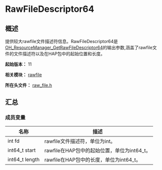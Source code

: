 # RawFileDescriptor64

<!--Kit: Localization Kit-->
<!--Subsystem: Global-->
<!--Owner: @liule_123-->
<!--Designer: @buda_wy-->
<!--Tester: @lpw_work-->
<!--Adviser: @Brilliantry_Rui-->

## 概述

提供较大rawfile文件描述符信息。RawFileDescriptor64是[OH_ResourceManager_GetRawFileDescriptor64](capi-raw-file-h.md#oh_resourcemanager_getrawfiledescriptor64)的输出参数,涵盖了rawfile文件的文件描述符以及在HAP包中的起始位置和长度。

**起始版本：** 11

**相关模块：** [rawfile](capi-rawfile.md)

**所在头文件：** [raw_file.h](capi-raw-file-h.md)

## 汇总

### 成员变量

| 名称 | 描述 |
| -- | -- |
| int fd | rawfile文件描述符，单位为int。 |
| int64_t start | rawfile在HAP包中的起始位置，单位为int64_t。 |
| int64_t length | rawfile在HAP包中的长度，单位为int64_t。 |


